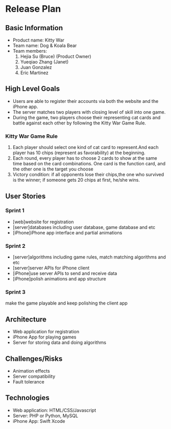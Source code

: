 # Release Plan

## Basic Information

* Product name: Kitty War
* Team name: Dog & Koala Bear
* Team members:
	1. Hejia Su (Bruce) (Product Owner)
	2. Yueqiao Zhang (Janet)
	3. Juan Gonzalez
	4. Eric Martinez

## High Level Goals

* Users are able to register their accounts via both the website and the iPhone app.
* The server matches two players with closing level of skill into one game. 
* During the game, two players choose their representing cat cards and battle against each other by following the Kitty War Game Rule.
### Kitty War Game Rule1. Each player should select one kind of cat card to represent.And each player has 10 chips (represent as favorability) at the beginning.2. Each round, every player has to choose 2 cards to show at the same time based on the card combinations. One card is the function card, and the other one is the target you choose3. Victory condition: if all opponents lose their chips,the one who survived is the winner; if someone gets 20 chips at first, he/she wins.
## User Stories
### Sprint 1
* [web]website for registration
* [server]databases including user database, game database and etc
* [iPhone]iPhone app interface and partial animations
### Sprint 2
* [server]algorithms including game rules, match matching algorithms and etc* [server]server APIs for iPhone client
* [iPhone]use server APIs to send and receive data  
* [iPhone]polish animations and app structure
### Sprint 3
make the game playable and keep polishing the client app
## Architecture

* Web application for registration
* iPhone App for playing games
* Server for storing data and doing algorithms
## Challenges/Risks
* Animation effects* Server compatibility* Fault tolerance
## Technologies
* Web application: HTML/CSS/Javascript
* Server: PHP or Python, MySQL
* iPhone App: Swift Xcode